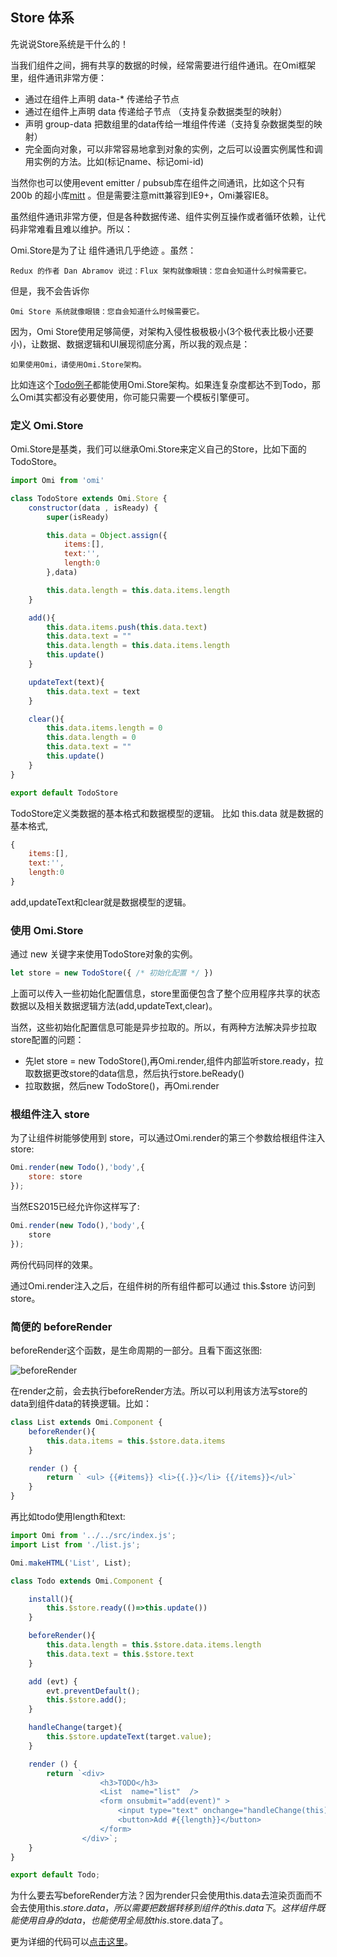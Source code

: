 ## Store 体系

先说说Store系统是干什么的！

当我们组件之间，拥有共享的数据的时候，经常需要进行组件通讯。在Omi框架里，组件通讯非常方便：

* 通过在组件上声明 data-* 传递给子节点
* 通过在组件上声明 data 传递给子节点 （支持复杂数据类型的映射）
* 声明 group-data 把数组里的data传给一堆组件传递（支持复杂数据类型的映射）
* 完全面向对象，可以非常容易地拿到对象的实例，之后可以设置实例属性和调用实例的方法。比如(标记name、标记omi-id)

当然你也可以使用event emitter / pubsub库在组件之间通讯，比如这个只有 200b 的超小库[mitt](https://github.com/developit/mitt) 。但是需要注意mitt兼容到IE9+，Omi兼容IE8。

虽然组件通讯非常方便，但是各种数据传递、组件实例互操作或者循环依赖，让代码非常难看且难以维护。所以：

Omi.Store是为了让 组件通讯几乎绝迹 。虽然：

	Redux 的作者 Dan Abramov 说过：Flux 架构就像眼镜：您自会知道什么时候需要它。
	
但是，我不会告诉你

	Omi Store 系统就像眼镜：您自会知道什么时候需要它。
	
因为，Omi Store使用足够简便，对架构入侵性极极极小(3个极代表比极小还要小)，让数据、数据逻辑和UI展现彻底分离，所以我的观点是：

	如果使用Omi，请使用Omi.Store架构。
	
比如连这个[Todo例子](https://github.com/AlloyTeam/omi/tree/master/example/todo-store)都能使用Omi.Store架构。如果连复杂度都达不到Todo，那么Omi其实都没有必要使用，你可能只需要一个模板引擎便可。


### 定义 Omi.Store

Omi.Store是基类，我们可以继承Omi.Store来定义自己的Store，比如下面的TodoStore。

```js
import Omi from 'omi'

class TodoStore extends Omi.Store {
    constructor(data , isReady) {
        super(isReady)

        this.data = Object.assign({
            items:[],
            text:'',
            length:0
        },data)

        this.data.length = this.data.items.length
    }

    add(){
        this.data.items.push(this.data.text)
        this.data.text = ""
        this.data.length = this.data.items.length
        this.update()
    }

    updateText(text){
        this.data.text = text
    }

    clear(){
        this.data.items.length = 0
        this.data.length = 0
        this.data.text = ""
        this.update()
    }
}

export default TodoStore
```

TodoStore定义类数据的基本格式和数据模型的逻辑。
比如 this.data 就是数据的基本格式, 

```js
{
    items:[],
    text:'',
    length:0
}
```

add,updateText和clear就是数据模型的逻辑。

### 使用 Omi.Store

通过 new 关键字来使用TodoStore对象的实例。

```js
let store = new TodoStore({ /* 初始化配置 */ })
```

上面可以传入一些初始化配置信息，store里面便包含了整个应用程序共享的状态数据以及相关数据逻辑方法(add,updateText,clear)。

当然，这些初始化配置信息可能是异步拉取的。所以，有两种方法解决异步拉取store配置的问题：

* 先let store = new TodoStore(),再Omi.render,组件内部监听store.ready，拉取数据更改store的data信息，然后执行store.beReady()
* 拉取数据，然后new TodoStore()，再Omi.render

### 根组件注入 store

为了让组件树能够使用到 store，可以通过Omi.render的第三个参数给根组件注入 store:

```js
Omi.render(new Todo(),'body',{
    store: store
});
```

当然ES2015已经允许你这样写了:

```js
Omi.render(new Todo(),'body',{
    store
});
```

两份代码同样的效果。

通过Omi.render注入之后，在组件树的所有组件都可以通过 this.$store 访问到 store。

### 简便的 beforeRender

beforeRender这个函数，是生命周期的一部分。且看下面这张图:

![beforeRender](http://images2015.cnblogs.com/blog/105416/201703/105416-20170322083548924-1871234168.jpg)

在render之前，会去执行beforeRender方法。所以可以利用该方法写store的data到组件data的转换逻辑。比如：

```js
class List extends Omi.Component {
    beforeRender(){
        this.data.items = this.$store.data.items
    }

    render () {
        return ` <ul> {{#items}} <li>{{.}}</li> {{/items}}</ul>`
    }
}
```

再比如todo使用length和text:

```js
import Omi from '../../src/index.js';
import List from './list.js';

Omi.makeHTML('List', List);

class Todo extends Omi.Component {

    install(){
        this.$store.ready(()=>this.update())
    }

    beforeRender(){
        this.data.length = this.$store.data.items.length
        this.data.text = this.$store.text
    }

    add (evt) {
        evt.preventDefault();
        this.$store.add();
    }

    handleChange(target){
        this.$store.updateText(target.value);
    }

    render () {
        return `<div>
                    <h3>TODO</h3>
                    <List  name="list"  />
                    <form onsubmit="add(event)" >
                        <input type="text" onchange="handleChange(this)"  value="{{text}}"  />
                        <button>Add #{{length}}</button>
                    </form>
                </div>`;
    }
}

export default Todo;
```

为什么要去写beforeRender方法？因为render只会使用this.data去渲染页面而不会去使用this.$store.data，所以需要把数据转移到组件的this.data下。这样组件既能使用自身的data，也能使用全局放this.$store.data了。

更为详细的代码可以[点击这里](https://github.com/AlloyTeam/omi/tree/master/example/todo-store)。